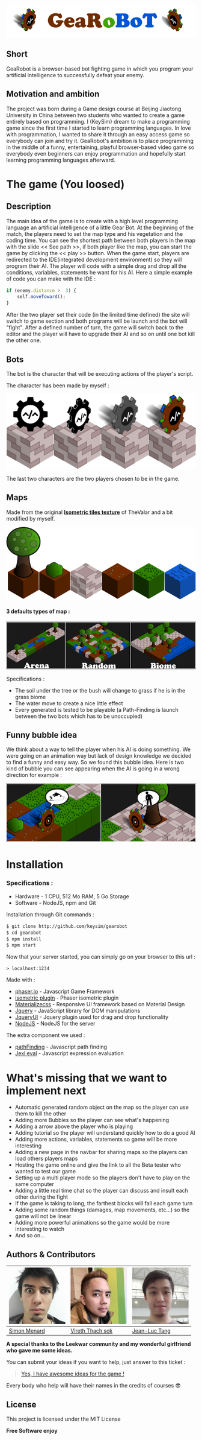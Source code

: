 ![Image of the bots](https://raw.githubusercontent.com/keysim/gearobot/master/doc/img/title.png)
## Short
GeaRobot is a browser-based bot fighting game in which you program your artificial intelligence to successfully defeat your enemy.

## Motivation and ambition
The project was born during a Game design course at Beijing Jiaotong University in China between two students who wanted to create a game entirely based on programming. I (KeySim) dream to make a programming game since the first time I started to learn programming languages. In love with programmation, I wanted to share it through an easy access game so everybody can join and try it.
GeaRobot's ambition is to place programming in the middle of a funny, entertaining, playful browser-based video game so everybody even beginners can enjoy programmation and hopefully start learning programming languages afterward.


# The game (You loosed)

## Description
The main idea of the game is to create with a high level programming language an artificial intelligence of a little Gear Bot. 
At the beginning of the match, the players need to set the map type and his vegetation and the coding time.
You can see the shortest path between both players in the map with the slide << See path >>, if both player like the map, you can start the game by clicking the << play >> button.
When the game start, players are redirected to the IDE(integrated development environment) so they will program their AI. The player will code with a simple drag and drop all the conditions, variables, statements he want for his AI. 
Here a simple example of code you can make with the IDE :
```javascript
if (enemy.distance >  3) {
    self.moveToward();
}
```
After the two player set their code (in the limited time defined) the site will switch to game section and both programs will be launch and the bot will "fight". After a defined number of turn, the game will switch back to the editor and the player will have to upgrade their AI and so on until one bot kill the other one.

## Bots
The bot is the character that will be executing actions of the player's script.

The character has been made by myself :

![Image of the bots](https://raw.githubusercontent.com/keysim/gearobot/master/doc/img/botDesign.png)

The last two characters are the two players chosen to be in the game.

## Maps
Made from the original [**Isometric tiles texture**](http://opengameart.org/content/isometric-tileset) of TheValar and a bit modified by myself.

![Image of the tiles](https://raw.githubusercontent.com/keysim/gearobot/master/doc/img/mapTiles.png)

#### 3 defaults types of map :

![Image of the maps](https://raw.githubusercontent.com/keysim/gearobot/master/doc/img/maps.png)

Specifications :
* The soil under the tree or the bush will change to grass if he is in the grass biome
* The water move to create a nice little effect
* Every generated is tested to be playable (a Path-Finding is launch between the two bots which has to be unoccupied)

## Funny bubble idea
We think about a way to tell the player when his AI is doing something. We were going on an animation way but lack of design knowledge we decided to find a funny and easy way. So we found this bubble idea. 
Here is two kind of bubble you can see appearing when the AI is going in a wrong direction for example :

![Image of the bubbles](https://raw.githubusercontent.com/keysim/gearobot/master/doc/img/bubbles.png)

# Installation

### Specifications :
- Hardware - 1 CPU, 512 Mo RAM, 5 Go Storage
- Software - NodeJS, npm and Git

Installation through Git commands :
```bash
$ git clone http://github.com/keysim/gearobot
$ cd gearobot
$ npm install
$ npm start
```
Now that your server started, you can simply go on your browser to this url :
```
> localhost:1234
```

Made with :
* [phaser.io](http://phaser.io) - Javascript Game Framework
* [isometric plugin](http://rotates.org/phaser/iso) - Phaser isometric plugin
* [Materializecss](http://materializecss.com) - Responsive UI framework based on Material Design
* [Jquery](https://jquery.com) - JavaScript library for DOM manipulations
* [JqueryUI](https://jqueryui.com/) - Jquery plugin used for drag and drop functionality
* [NodeJS](https://nodejs.org) - NodeJS for the server

The extra component we used :
* [pathFinding](https://qiao.github.io/PathFinding.js/visual) - Javascript path finding
* [Jexl eval](https://github.com/TechnologyAdvice/Jexl) - Javascript expression evaluation


# What's missing that we want to implement next

- Automatic generated random object on the map so the player can use them to kill the other
- Adding more Bubbles so the player can see what's happening
- Adding a arrow above the player who is playing
- Adding tutorial so the player will understand quickly how to do a good AI
- Adding more actions, variables, statements so game will be more interesting
- Adding a new page in the navbar for sharing maps so the players can load others players maps
- Hosting the game online and give the link to all the Beta tester who wanted to test our game
- Setting up a multi player mode so the players don't have to play on the same computer
- Adding a little real time chat so the player can discuss and insult each other during the fight
- If the game is taking to long, the farthest blocks will fall each game turn
- Adding some random things (damages, map movements, etc...) so the game will not be linear
- Adding more powerful animations so the game would be more interesting to watch
- And so on...

## Authors & Contributors
[![Keysim](https://raw.githubusercontent.com/keysim/gearobot/master/doc/img/keysim.png)](http://keysim.fr) | [![Vireth](https://raw.githubusercontent.com/keysim/gearobot/master/doc/img/vireth.png)](http://vireth.com) | [![Tang](https://raw.githubusercontent.com/keysim/gearobot/master/doc/img/tang.png)](http://keysim.fr)
---|---|---
[Simon Menard](keysim.fr) | [Vireth Thach sok](vireth.com) | [Jean-Luc Tang](keysim.fr)

**A special thanks to the Leekwar community and my wonderful girlfriend who gave me some ideas.**

You can submit your ideas if you want to help, just answer to this ticket :

>[Yes, I have awesome ideas for the game !](https://github.com/keysim/gearobot/issues/1)

Every body who help will have their names in the credits of courses :sunglasses:


License
----

This project is licensed under the MIT License

**Free Software enjoy**